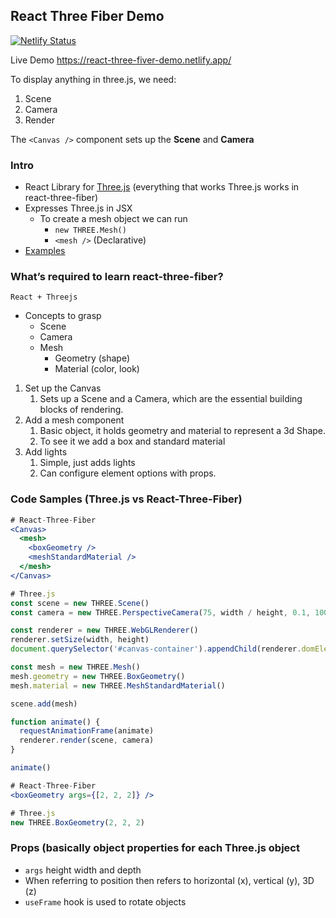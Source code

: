 ## React Three Fiber Demo

[![Netlify Status](https://api.netlify.com/api/v1/badges/d5d811f5-a454-45cb-8aa9-2ec6b96a3df0/deploy-status)](https://app.netlify.com/sites/react-three-fiver-demo/deploys)

Live Demo https://react-three-fiver-demo.netlify.app/


To display anything in three.js, we need:
1. Scene
2. Camera
3. Render

The `<Canvas />` component sets up the **Scene** and **Camera**

### Intro

- React Library for [Three.js](https://threejs.org/) (everything that works Three.js works in react-three-fiber)
- Expresses Three.js in JSX
    - To create a mesh object we can run
        - `new THREE.Mesh()`
        - `<mesh />` (Declarative)
- [Examples](https://threejs.org/)

### What’s required to learn react-three-fiber?

`React + Threejs`

- Concepts to grasp
    - Scene
    - Camera
    - Mesh
        - Geometry (shape)
        - Material (color, look)

1. Set up the Canvas
    1. Sets up a Scene and a Camera, which are the essential building blocks of rendering.
2. Add a mesh component
    1. Basic object, it holds geometry and material to represent a 3d Shape.
    2. To see it we add a box and standard material
3. Add lights
    1. Simple, just adds lights
    2. Can configure element options with props.


### Code Samples (Three.js vs React-Three-Fiber)

```jsx
# React-Three-Fiber
<Canvas>
  <mesh>
    <boxGeometry />
    <meshStandardMaterial />
  </mesh>
</Canvas>

# Three.js
const scene = new THREE.Scene()
const camera = new THREE.PerspectiveCamera(75, width / height, 0.1, 1000)

const renderer = new THREE.WebGLRenderer()
renderer.setSize(width, height)
document.querySelector('#canvas-container').appendChild(renderer.domElement)

const mesh = new THREE.Mesh()
mesh.geometry = new THREE.BoxGeometry()
mesh.material = new THREE.MeshStandardMaterial()

scene.add(mesh)

function animate() {
  requestAnimationFrame(animate)
  renderer.render(scene, camera)
}

animate()

# React-Three-Fiber
<boxGeometry args={[2, 2, 2]} />

# Three.js
new THREE.BoxGeometry(2, 2, 2)
```

### Props (basically object properties for each Three.js object
- `args` height width and depth
- When referring to position then refers to horizontal (x), vertical (y), 3D (z)
- `useFrame` hook is used to rotate objects

